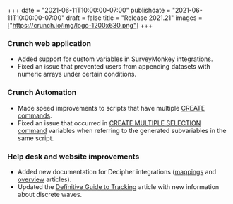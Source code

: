+++
date = "2021-06-11T10:00:00-07:00"
publishdate = "2021-06-11T10:00:00-07:00"
draft = false
title = "Release 2021.21"
images = ["https://crunch.io/img/logo-1200x630.png"]
+++

### Crunch web application

- Added support for custom variables in SurveyMonkey integrations.
- Fixed an issue that prevented users from appending datasets with numeric arrays under certain conditions.

### Crunch Automation

- Made speed improvements to scripts that have multiple [CREATE commands](https://help.crunch.io/hc/en-us/sections/360010677071-Crunch-Automation-commands).
- Fixed an issue that occurred in [CREATE MULTIPLE SELECTION command](https://help.crunch.io/hc/en-us/articles/360044079971-CREATE-MULTIPLE-SELECTION-command) variables when referring to the generated subvariables in the same script.

### Help desk and website improvements

- Added new documentation for Decipher integrations ([mappings](https://help.crunch.io/hc/en-us/articles/360062142812-How-your-survey-metadata-maps-from-Decipher-into-Crunch) and [overview](https://help.crunch.io/hc/en-us/articles/360061204751-Crunch-importers-overview) articles).
- Updated the [Definitive Guide to Tracking](https://help.crunch.io/hc/en-us/articles/360052195131-The-Definitive-Guide-to-Tracking) article with new information about discrete waves.
